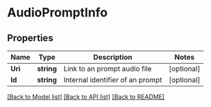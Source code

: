 # AudioPromptInfo

## Properties
Name | Type | Description | Notes
------------ | ------------- | ------------- | -------------
**Uri** | **string** | Link to an prompt audio file | [optional] 
**Id** | **string** | Internal identifier of an prompt | [optional] 

[[Back to Model list]](../README.md#documentation-for-models) [[Back to API list]](../README.md#documentation-for-api-endpoints) [[Back to README]](../README.md)


